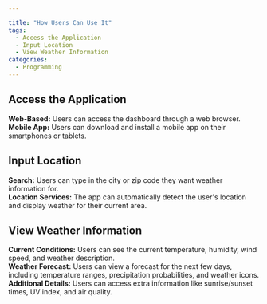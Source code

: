 ```yaml
---

title: "How Users Can Use It"
tags:
  - Access the Application
  - Input Location
  - View Weather Information
categories:
  - Programming
---
```


## Access the Application

**Web-Based:**
 Users can access the dashboard through a web browser.
<br/>
**Mobile App:**
 Users can download and install a mobile app on their smartphones or tablets.


## Input Location

**Search:** Users can type in the city or zip code they want weather information for.
<br/>
**Location Services:** The app can automatically detect the user's location and display weather for their current area.

## View Weather Information

**Current Conditions:** Users can see the current temperature, humidity, wind speed, and weather description.
<br/>
**Weather Forecast:** Users can view a forecast for the next few days, including temperature ranges, precipitation probabilities, and weather icons.
<br/>
**Additional Details:** Users can access extra information like sunrise/sunset times, UV index, and air quality.



 <style>
  header,
.md-tabs {
    background-color: hsla(0, 0%, 80%) !important;
    color: black
}
</style>

<div class="header"></div>


